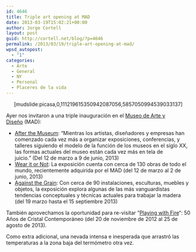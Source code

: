 ```yaml
---
id: 4646
title: Triple art opening at MAD
date: 2013-03-19T15:02:21+00:00
author: Jorge Cortell
layout: post
guid: http://cortell.net/blog/?p=4646
permalink: /2013/03/19/triple-art-opening-at-mad/
wpsd_autopost:
  - "1"
categories:
  - Arte
  - General
  - NY
  - Personal
  - Placeres de la vida
---
```

<p style="text-align: center">
  [mudslide:picasa,0,111219615350942087056,5857050994539033137]
</p>

Ayer nos invitaron a una triple inauguración en el <a title="http://www.madmuseum.org" href="http://www.madmuseum.org" target="_blank">Museo de Arte y Diseño</a> (MAD): 

  * <a title="http://www.madmuseum.org/exhibition/after-museum" href="http://www.madmuseum.org/exhibition/after-museum" target="_blank">After the Museum</a>: &#8220;Mientras los artistas, diseñadores y empresas han comenzado cada vez más a organizar exposiciones, conferencias, y talleres siguiendo el modelo de la función de los museos en el siglo XX, las formas actuales del museo están cada vez más en tela de juicio.&#8221; (Del 12 de marzo a 9 de junio, 2013)
  * <a title="http://www.madmuseum.org/exhibition/wear-it-or-not" href="http://www.madmuseum.org/exhibition/wear-it-or-not" target="_blank">Wear it or Not</a>: La exposición cuenta con cerca de 130 obras de todo el mundo, recientemente adquirida por el MAD (del 12 de marzo al 2 de junio, 2013)
  * <a title="http://madmuseum.org/exhibition/against-grain" href="http://madmuseum.org/exhibition/against-grain" target="_blank">Against the Grain</a>: Con cerca de 90 instalaciones, esculturas, muebles y objetos, la exposición explora algunas de las más vanguardistas tendencias conceptuales y técnicas actuales para trabajar la madera (del 19 marzo hasta el 15 septiembre 2013)

También aprovechamos la oportunidad para re-visitar &#8220;<a title="http://www.madmuseum.org/exhibition/playing-with-fire" href="http://www.madmuseum.org/exhibition/playing-with-fire" target="_blank">Playing with Fire</a>&#8220;: 50 Años de Cristal Contemporáneo (del 20 de noviembre de 2012 al 25 de agosto de 2013).

Como extra adicional, una nevada intensa e inesperada que arrastró las temperaturas a la zona baja del termómetro otra vez.